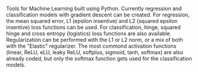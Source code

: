 Tools for Machine Learning built using Python. Currently regression and classification models with gradient descent can be created. For regression, the mean squared error, L1 (epsilon insentive) and L2 (squared epsilon insentive) loss functions can be used. For classification, hinge, squared hinge and cross entropy (logistics) loss functions are also available. Regularization can be performed with the L1 or L2 norm, or a mix of both with the "Elastic" regularizer. The most commond activation functions (linear, ReLU, eLU, leaky ReLU, softplus, sigmoid, tanh, softmax) are also already coded, but only the softmax function gets used for the classification models.
